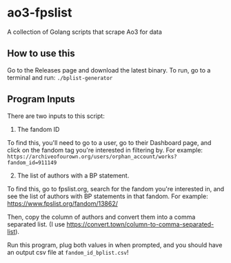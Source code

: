 # ao3-fpslist
A collection of Golang scripts that scrape Ao3 for data

## How to use this
Go to the Releases page and download the latest binary. To run, go to a terminal and
run:
`./bplist-generator`

## Program Inputs

There are two inputs to this script:
1) The fandom ID

To find this, you'll need to go to a user, go to their Dashboard page, and click on the
fandom tag you're interested in filtering by. For example:
`https://archiveofourown.org/users/orphan_account/works?fandom_id=911149`

2) The list of authors with a BP statement.

To find this, go to fpslist.org, search for the fandom you're interested in, and see the
list of authors with BP statements in that fandom. For example:
https://www.fpslist.org/fandom/13862/

Then, copy the column of authors and convert them into a comma separated list.
(I use https://convert.town/column-to-comma-separated-list).

Run this program, plug both values in when prompted, and you should have an output csv file at
`fandom_id_bplist.csv`!